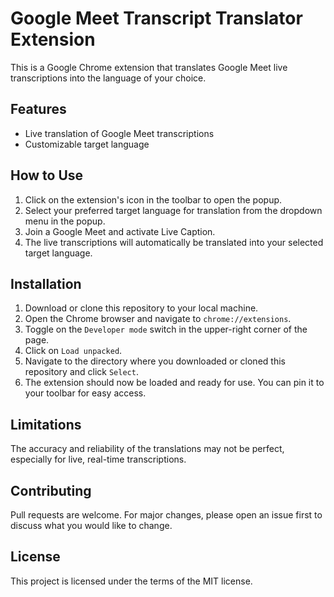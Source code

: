 # Google Meet Transcript Translator Extension

This is a Google Chrome extension that translates Google Meet live transcriptions into the language of your choice.

## Features

- Live translation of Google Meet transcriptions
- Customizable target language

## How to Use

1. Click on the extension's icon in the toolbar to open the popup.
2. Select your preferred target language for translation from the dropdown menu in the popup.
3. Join a Google Meet and activate Live Caption.
4. The live transcriptions will automatically be translated into your selected target language.

## Installation

1. Download or clone this repository to your local machine.
2. Open the Chrome browser and navigate to `chrome://extensions`.
3. Toggle on the `Developer mode` switch in the upper-right corner of the page.
4. Click on `Load unpacked`.
5. Navigate to the directory where you downloaded or cloned this repository and click `Select`.
6. The extension should now be loaded and ready for use. You can pin it to your toolbar for easy access.

## Limitations

The accuracy and reliability of the translations may not be perfect, especially for live, real-time transcriptions.

## Contributing

Pull requests are welcome. For major changes, please open an issue first to discuss what you would like to change.

## License

This project is licensed under the terms of the MIT license.
